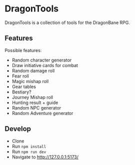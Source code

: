# DragonTools

DragonTools is a collection of tools for the DragonBane RPG.

## Features

Possible features:

- Random character generator
- Draw initiative cards for combat
- Random damage roll
- Fear roll
- Magic mishap roll
- Gear tables
- Bestiary?
- Journey Mishap roll
- Hunting result + guide
- Random NPC generator
- Random Adventure generator

## Develop

- Clone
- Run `npm install`
- Run `npm run dev`
- Navigate to <http://127.0.0.1:5173/>
